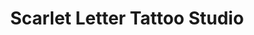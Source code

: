 ---
title: "Scarlet Letter Tattoo Studio"
url: /valdosta/scarlet-letter-tattoo-studio/
shop: tattoo
---